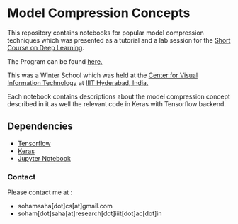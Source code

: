 # Model Compression Concepts

This repository contains notebooks for popular model compression techniques which was presented as a tutorial and a lab session for the [Short Course on Deep Learning](http://cvit.iiit.ac.in/deeplearningcourse/).

The Program can be found [here.](http://cvit.iiit.ac.in/deeplearningcourse/program.html)

This was a Winter School which was held at the [Center for Visual Information Technology](http://cvit.iiit.ac.in/) at [IIIT Hyderabad, India.](https://www.iiit.ac.in/)

Each notebook contains descriptions about the model compression concept described in it as well the relevant code in Keras with Tensorflow backend.

## Dependencies

- [Tensorflow](https://github.com/tensorflow/tensorflow)
- [Keras](https://keras.io/)
- [Jupyter Notebook](http://jupyter.org/)

### Contact

Please contact me at :

- sohamsaha\[dot]cs\[at]gmail.com
- soham\[dot]saha\[at]research\[dot]iiit\[dot]ac\[dot]in
